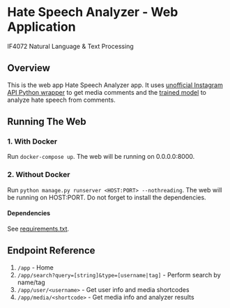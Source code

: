 # Hate Speech Analyzer - Web Application
IF4072 Natural Language & Text Processing

## Overview
This is the web app Hate Speech Analyzer app. It uses [unofficial Instagram API Python wrapper](https://github.com/ping/instagram_private_api) 
to get media comments and the [trained model](https://github.com/tugas-itb-erick/hate-speech-analyzer/tree/master/webapps/app/trained_models) 
to analyze hate speech from comments. 

## Running The Web
### 1. With Docker
Run ```docker-compose up```. The web will be running on 0.0.0.0:8000.
### 2. Without Docker
Run ```python manage.py runserver <HOST:PORT> --nothreading```. The web will be running on HOST:PORT. Do not forget to install the dependencies. 
#### Dependencies
See [requirements.txt](https://github.com/tugas-itb-erick/hate-speech-analyzer/tree/master/webapps/requirements.txt). 

## Endpoint Reference
1. ```/app``` - Home
2. ```/app/search?query=[string]&type=[username|tag]``` - Perform search by name/tag
3. ```/app/user/<username>``` - Get user info and media shortcodes
4. ```/app/media/<shortcode>``` - Get media info and analyzer results
